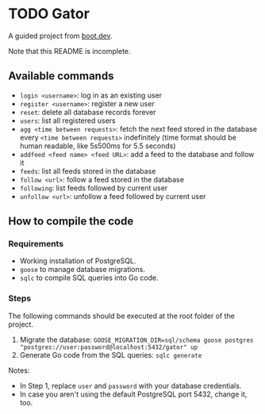# TODO Gator

A guided project from [boot.dev](https://boot.dev/).

Note that this README is incomplete.

## Available commands

- `login <username>`: log in as an existing user
- `register <username>`: register a new user
- `reset`: delete all database records forever
- `users`: list all registered users
- `agg <time between requests>`: fetch the next feed stored in the database every `<time between requests>` indefinitely (time format should be human readable, like 5s500ms for 5.5 seconds)
- `addfeed <feed name> <feed URL>`: add a feed to the database and follow it
- `feeds`: list all feeds stored in the database
- `follow <url>`: follow a feed stored in the database
- `following`: list feeds followed by current user
- `unfollow <url>`: unfollow a feed followed by current user

## How to compile the code

### Requirements

- Working installation of PostgreSQL.
- `goose` to manage database migrations.
- `sqlc` to compile SQL queries into Go code.

### Steps

The following commands should be executed at the root folder of the project.

1. Migrate the database: `GOOSE_MIGRATION_DIR=sql/schema goose postgres "postgres://user:password@localhost:5432/gator" up`
2. Generate Go code from the SQL queries: `sqlc generate`

Notes:

- In Step 1, replace `user` and `password` with your database credentials.
- In case you aren't using the default PostgreSQL port 5432, change it, too.
